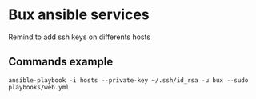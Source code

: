 # Bux ansible services

Remind to add ssh keys on differents hosts

## Commands example

```
ansible-playbook -i hosts --private-key ~/.ssh/id_rsa -u bux --sudo playbooks/web.yml
```
